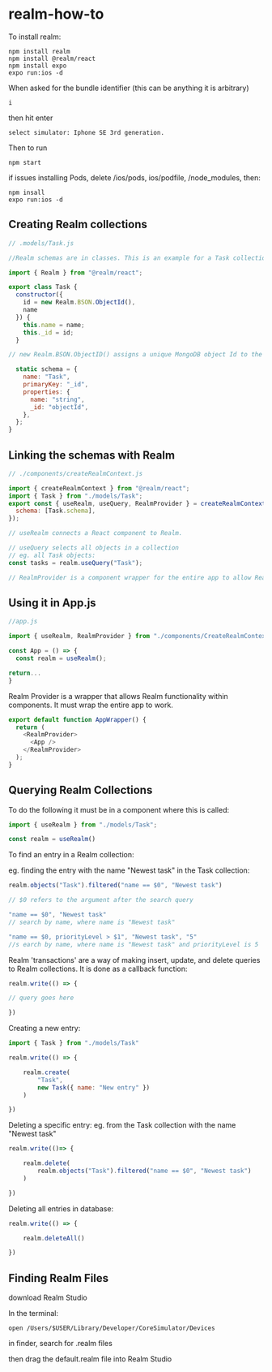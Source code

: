# realm-how-to

To install realm:
```
npm install realm
npm install @realm/react
npm install expo
expo run:ios -d
```
When asked for the bundle identifier (this can be anything it is arbitrary)
```
i
```
then hit enter

```
select simulator: Iphone SE 3rd generation.
```
Then to run
```
npm start
```

if issues installing Pods, delete /ios/pods, ios/podfile, /node_modules, then:

```
npm insall
expo run:ios -d
```

## Creating Realm collections

```javascript
// .models/Task.js

//Realm schemas are in classes. This is an example for a Task collection:

import { Realm } from "@realm/react";

export class Task {
  constructor({
    id = new Realm.BSON.ObjectId(),
    name
  }) {
    this.name = name;
    this._id = id;
  }

// new Realm.BSON.ObjectID() assigns a unique MongoDB object Id to the entry

  static schema = {
    name: "Task",
    primaryKey: "_id",
    properties: {
      name: "string",
      _id: "objectId",
    },
  };
}
```

## Linking the schemas with Realm

```javascript
// ./components/createRealmContext.js

import { createRealmContext } from "@realm/react";
import { Task } from "./models/Task";
export const { useRealm, useQuery, RealmProvider } = createRealmContext({
  schema: [Task.schema],
});

// useRealm connects a React component to Realm.

// useQuery selects all objects in a collection
// eg. all Task objects:
const tasks = realm.useQuery("Task");

// RealmProvider is a component wrapper for the entire app to allow Realm to work within it (see below).
```

## Using it in App.js

```javascript
//app.js

import { useRealm, RealmProvider } from "./components/CreateRealmContext";

const App = () => {
  const realm = useRealm();

return...
}
```
Realm Provider is a wrapper that allows Realm functionality within components.
It must wrap the entire app to work.
```javascript
export default function AppWrapper() {
  return (
    <RealmProvider>
      <App />
    </RealmProvider>
  );
}
```

## Querying Realm Collections

To do the following it must be in a component where this is called:
```javascript
import { useRealm } from "./models/Task";

const realm = useRealm()
```

To find an entry in a Realm collection:

eg. finding the entry with the name "Newest task" in the Task collection:

```javascript
realm.objects("Task").filtered("name == $0", "Newest task")

// $0 refers to the argument after the search query

"name == $0", "Newest task"
// search by name, where name is "Newest task"

"name == $0, priorityLevel > $1", "Newest task", "5"
//s earch by name, where name is "Newest task" and priorityLevel is 5
```

Realm 'transactions' are a way of making insert, update, and delete queries to Realm collections.
It is done as a callback function:

```javascript
realm.write(() => {

// query goes here

})
```

Creating a new entry:
```javascript
import { Task } from "./models/Task"

realm.write(() => {

    realm.create(
        "Task",
        new Task({ name: "New entry" })
    )

})
```
Deleting a specific entry:
eg. from the Task collection with the name "Newest task"
```javascript
realm.write(()=> {

    realm.delete(
        realm.objects("Task").filtered("name == $0", "Newest task")
    )

})
```
Deleting all entries in database:
```javascript
realm.write(() => {

    realm.deleteAll()

})
```
## Finding Realm Files

download Realm Studio

In the terminal:
```
open /Users/$USER/Library/Developer/CoreSimulator/Devices
```
in finder, search for .realm files

then drag the default.realm file into Realm Studio
